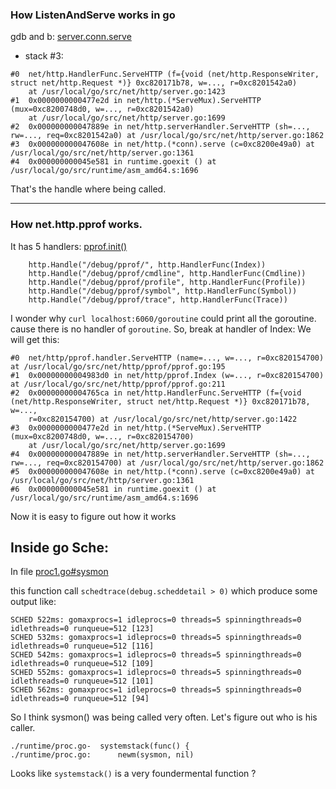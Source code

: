 ### How ListenAndServe works in go

gdb and b: [server.conn.serve](https://github.com/golang/go/blob/release-branch.go1.5/src/net/http/server.go#L1361)

+ stack #3:

```
#0  net/http.HandlerFunc.ServeHTTP (f={void (net/http.ResponseWriter, struct net/http.Request *)} 0xc820171b78, w=..., r=0xc8201542a0)
    at /usr/local/go/src/net/http/server.go:1423
#1  0x0000000000477e2d in net/http.(*ServeMux).ServeHTTP (mux=0xc8200748d0, w=..., r=0xc8201542a0)
    at /usr/local/go/src/net/http/server.go:1699
#2  0x000000000047889e in net/http.serverHandler.ServeHTTP (sh=..., rw=..., req=0xc8201542a0) at /usr/local/go/src/net/http/server.go:1862
#3  0x000000000047608e in net/http.(*conn).serve (c=0xc8200e49a0) at /usr/local/go/src/net/http/server.go:1361
#4  0x000000000045e581 in runtime.goexit () at /usr/local/go/src/runtime/asm_amd64.s:1696

```

That's the handle where being called.

---
### How net.http.pprof works.
It has 5 handlers:
[pprof.init()](https://github.com/golang/go/blob/release-branch.go1.5/src/net/http/pprof/pprof.go#L68-L72)

```
	http.Handle("/debug/pprof/", http.HandlerFunc(Index))
	http.Handle("/debug/pprof/cmdline", http.HandlerFunc(Cmdline))
	http.Handle("/debug/pprof/profile", http.HandlerFunc(Profile))
	http.Handle("/debug/pprof/symbol", http.HandlerFunc(Symbol))
	http.Handle("/debug/pprof/trace", http.HandlerFunc(Trace))
```

I wonder why ```curl localhost:6060/goroutine``` could print all the goroutine. cause there is no handler of ```goroutine```. So, break at handler of Index:
We will get this:

```
#0  net/http/pprof.handler.ServeHTTP (name=..., w=..., r=0xc820154700) at /usr/local/go/src/net/http/pprof/pprof.go:195
#1  0x00000000004983d0 in net/http/pprof.Index (w=..., r=0xc820154700) at /usr/local/go/src/net/http/pprof/pprof.go:211
#2  0x00000000004765ca in net/http.HandlerFunc.ServeHTTP (f={void (net/http.ResponseWriter, struct net/http.Request *)} 0xc820171b78, w=..., 
    r=0xc820154700) at /usr/local/go/src/net/http/server.go:1422
#3  0x0000000000477e2d in net/http.(*ServeMux).ServeHTTP (mux=0xc8200748d0, w=..., r=0xc820154700)
    at /usr/local/go/src/net/http/server.go:1699
#4  0x000000000047889e in net/http.serverHandler.ServeHTTP (sh=..., rw=..., req=0xc820154700) at /usr/local/go/src/net/http/server.go:1862
#5  0x000000000047608e in net/http.(*conn).serve (c=0xc8200e49a0) at /usr/local/go/src/net/http/server.go:1361
#6  0x000000000045e581 in runtime.goexit () at /usr/local/go/src/runtime/asm_amd64.s:1696

```
Now it is easy to figure out how it works

## Inside go Sche:
In file [proc1.go#sysmon](https://github.com/golang/go/blob/release-branch.go1.5/src/runtime/proc1.go#L2959)

this function call ```schedtrace(debug.scheddetail > 0)``` which produce some output like:

```
SCHED 522ms: gomaxprocs=1 idleprocs=0 threads=5 spinningthreads=0 idlethreads=0 runqueue=512 [123]
SCHED 532ms: gomaxprocs=1 idleprocs=0 threads=5 spinningthreads=0 idlethreads=0 runqueue=512 [116]
SCHED 542ms: gomaxprocs=1 idleprocs=0 threads=5 spinningthreads=0 idlethreads=0 runqueue=512 [109]
SCHED 552ms: gomaxprocs=1 idleprocs=0 threads=5 spinningthreads=0 idlethreads=0 runqueue=512 [101]
SCHED 562ms: gomaxprocs=1 idleprocs=0 threads=5 spinningthreads=0 idlethreads=0 runqueue=512 [94]
```

So I think sysmon() was being called very often. Let's figure out who is his caller.

```
./runtime/proc.go-	systemstack(func() {
./runtime/proc.go:		newm(sysmon, nil)
```

Looks like ```systemstack()``` is a very foundermental function ?

